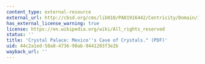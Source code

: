```yaml
---
content_type: external-resource
external_url: http://cbsd.org/cms/lib010/PA01916442/Centricity/Domain/1595/Crystal%20Palace%20Article%20NatGeo%202008.pdf
has_external_license_warning: true
license: https://en.wikipedia.org/wiki/All_rights_reserved
status: ''
title: 'Crystal Palace: Mexico''s Cave of Crystals." (PDF)'
uid: 44c2a1ed-58a8-4736-90ab-9441203f3e2b
wayback_url: ''
---
```

